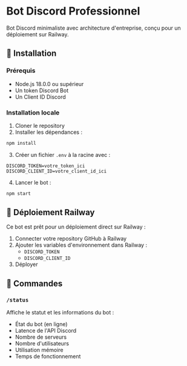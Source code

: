 # Bot Discord Professionnel

Bot Discord minimaliste avec architecture d'entreprise, conçu pour un déploiement sur Railway.

## 🚀 Installation

### Prérequis

- Node.js 18.0.0 ou supérieur
- Un token Discord Bot
- Un Client ID Discord

### Installation locale

1. Cloner le repository
2. Installer les dépendances :
```bash
npm install
```
3. Créer un fichier `.env` à la racine avec :
```env
DISCORD_TOKEN=votre_token_ici
DISCORD_CLIENT_ID=votre_client_id_ici
```
4. Lancer le bot :
```bash
npm start
```

## 🚄 Déploiement Railway

Ce bot est prêt pour un déploiement direct sur Railway :

1. Connecter votre repository GitHub à Railway
2. Ajouter les variables d'environnement dans Railway :
   - `DISCORD_TOKEN`
   - `DISCORD_CLIENT_ID`
3. Déployer

## 🤖 Commandes

### `/status`
Affiche le statut et les informations du bot :
- État du bot (en ligne)
- Latence de l'API Discord
- Nombre de serveurs
- Nombre d'utilisateurs
- Utilisation mémoire
- Temps de fonctionnement
